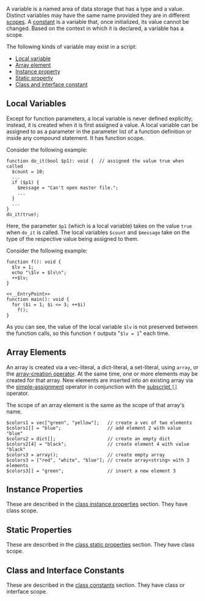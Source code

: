 A variable is a named area of data storage that has a type and a value.  Distinct variables may have the same name provided
they are in different [scopes](scope.md).  A [constant](constants.md) is a variable that, once initialized, its value cannot
be changed.   Based on the context in which it is declared, a variable has a scope.

The following kinds of variable may exist in a script:
-   [Local variable](#local-variables)
-   [Array element](#array-elements)
-   [Instance property](#instance-properties)
-   [Static property](#static-properties)
-   [Class and interface constant](#class-and-interface-constants)

## Local Variables

Except for function parameters, a local variable is never defined explicitly; instead, it is created when it is first
assigned a value. A local variable can be assigned to as a parameter in the parameter list of a function definition or
inside any compound statement. It has function scope.

Consider the following example:

```Hack
function do_it(bool $p1): void {  // assigned the value true when called
  $count = 10;
  ...
  if ($p1) {
    $message = "Can't open master file.";
    ...
  }
  ...
}
do_it(true);
```

Here, the parameter `$p1` (which is a local variable) takes on the value `true` when `do_it` is called. The local
variables `$count` and `$message` take on the type of the respective value being assigned to them.

Consider the following example:

```local-variables.hack
function f(): void {
  $lv = 1;
  echo "\$lv = $lv\n";
  ++$lv;
}

<<__EntryPoint>>
function main(): void {
  for ($i = 1; $i <= 3; ++$i)
    f();
}
```

As you can see, the value of the local variable `$lv` is not preserved between
the function calls, so this function `f` outputs "`$lv = 1`" each time.

## Array Elements

An array is created via a vec-literal, a dict-literal, a set-literal, using `array`, or the
[array-creation operator](../expressions-and-operators/array-creation.md). At the same time, one or more elements
may be created for that array. New elements are inserted into an existing array via the
[simple-assignment](../expressions-and-operators/assignment.md) operator in conjunction with the
[subscript `[]`](../expressions-and-operators/subscript.md) operator.

The scope of an array element is the same as the scope of that array's name.

```Hack
$colors1 = vec["green", "yellow"];   // create a vec of two elements
$colors1[] = "blue";                 // add element 2 with value "blue"
$colors2 = dict[];                   // create an empty dict
$colors2[4] = "black";               // create element 4 with value "black"
$colors3 = array();                  // create empty array
$colors3 = ["red", "white", "blue"]; // create array<string> with 3 elements
$colors3[] = "green";                // insert a new element 3
```

## Instance Properties

These are described in the [class instance properties](../classes/properties.md) section. They have class scope.

## Static Properties

These are described in the [class static properties](../classes/properties.md) section. They have class scope.

## Class and Interface Constants

These are described in the [class constants](../classes/constants.md) section. They have class or interface scope.
